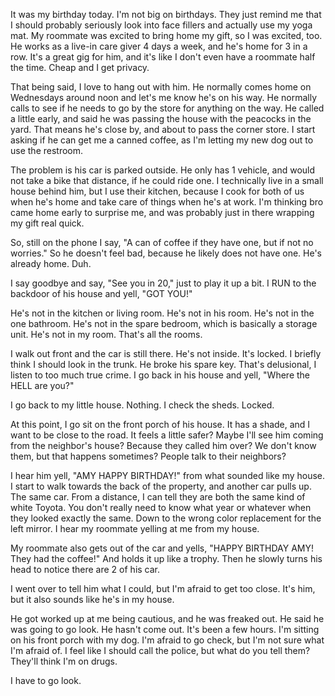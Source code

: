 It was my birthday today. I'm not big on birthdays. They just remind me that I should probably seriously look into face fillers and actually use my yoga mat. My roommate was excited to bring home my gift, so I was excited, too. He works as a live-in care giver 4 days a week, and he's home for 3 in a row. It's a great gig for him, and it's like I don't even have a roommate half the time. Cheap and I get privacy. 

That being said, I love to hang out with him. He normally comes home on Wednesdays around noon and let's me know he's on his way. He normally calls to see if he needs to go by the store for anything on the way. He called a little early, and said he was passing the house with the peacocks in the yard.  That means he's close by, and about to pass the corner store. I start asking if he can get me a canned coffee, as I'm letting my new dog out to use the restroom. 


The problem is his car is parked outside. He only has 1 vehicle, and would not take a bike that distance, if he could ride one. I technically live in a small house behind him, but I use their kitchen, because I cook for both of us when he's home and take care of things when he's at work. I'm thinking bro came home early to surprise me, and was probably just in there wrapping my gift real quick. 

So, still on the phone I say, "A can of coffee if they have one, but if not no worries." So he doesn't feel bad, because he likely does not have one. He's already home. Duh.

I say goodbye and say, "See you in 20," just to play it up a bit. I RUN to the backdoor of his house and yell, "GOT YOU!" 

He's not in the kitchen or living room. 
He's not in his room.
He's not in the one bathroom. 
He's not in the spare bedroom, which is basically a storage unit. 
He's not in my room. 
That's all the rooms. 


I walk out front and the car is still there. He's not inside. It's locked. I briefly think I should look in the trunk. He broke his spare key. That's delusional, I listen to too much true crime.  I go back in his house and yell, "Where the HELL are you?" 

I go back to my little house. Nothing. 
I check the sheds. Locked. 

At this point, I go sit on the front porch of his house. It has a shade, and I want to be close to the road. It feels a little safer? Maybe I'll see him coming from the neighbor's house? Because they called him over? We don't know them, but that happens sometimes? People talk to their neighbors? 

I hear him yell, "AMY HAPPY BIRTHDAY!" from what sounded like my house. I start to walk towards the back of the property, and another car pulls up. The same car. From a distance, I can tell they are both the same kind of white Toyota. You don't really need to know what year or whatever when they looked exactly the same. Down to the wrong color replacement for the left mirror. I hear my roommate yelling at me from my house. 


My roommate also gets out of the car and yells, "HAPPY BIRTHDAY AMY! They had the coffee!" And holds it up like a trophy. Then he slowly turns his head to notice there are 2 of his car. 


I went over to tell him what I could, but I'm afraid to get too close. It's him, but it also sounds like he's in my house.  

He got worked up at me being cautious, and he was freaked out. He said he was going to go look. He hasn't come out. It's been a few hours. I'm sitting on his front porch with my dog. I'm afraid to go check, but I'm not sure what I'm afraid of. I feel like I should call the police, but what do you tell them? They'll think I'm on drugs. 

I have to go look.